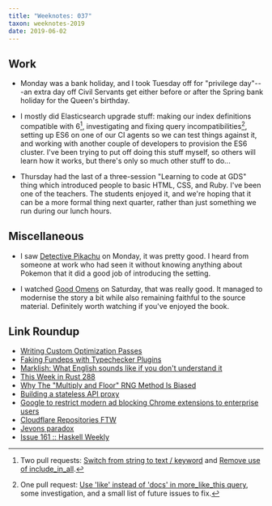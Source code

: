 ```yaml
---
title: "Weeknotes: 037"
taxon: weeknotes-2019
date: 2019-06-02
---
```


## Work

- Monday was a bank holiday, and I took Tuesday off for "privilege
  day"---an extra day off Civil Servants get either before or after
  the Spring bank holiday for the Queen's birthday.

- I mostly did Elasticsearch upgrade stuff: making our index
  definitions compatible with 6[^es0], investigating and fixing query
  incompatibilities[^es1], setting up ES6 on one of our CI agents so
  we can test things against it, and working with another couple of
  developers to provision the ES6 cluster.  I've been trying to put
  off doing this stuff myself, so others will learn how it works, but
  there's only so much other stuff to do...

- Thursday had the last of a three-session "Learning to code at GDS"
  thing which introduced people to basic HTML, CSS, and Ruby.  I've
  been one of the teachers.  The students enjoyed it, and we're hoping
  that it can be a more formal thing next quarter, rather than just
  something we run during our lunch hours.

[^es0]: Two pull requests:
    [Switch from string to text / keyword](https://github.com/alphagov/search-api/pull/1553) and
    [Remove use of include_in_all](https://github.com/alphagov/search-api/pull/1557).

[^es1]: One pull request:
    [Use 'like' instead of 'docs' in more_like_this query](https://github.com/alphagov/search-api/pull/1561),
    some investigation, and a small list of future issues to fix.

## Miscellaneous

- I saw [Detective Pikachu][] on Monday, it was pretty good.  I heard
  from someone at work who had seen it without knowing anything about
  Pokemon that it did a good job of introducing the setting.

- I watched [Good Omens][] on Saturday, that was really good.  It
  managed to modernise the story a bit while also remaining faithful
  to the source material.  Definitely worth watching if you've enjoyed
  the book.

[Detective Pikachu]: https://www.imdb.com/title/tt5884052/
[Good Omens]: https://www.imdb.com/title/tt1869454/

## Link Roundup

- [Writing Custom Optimization Passes](https://reasonablypolymorphic.com/blog/writing-custom-optimizations/index.html)
- [Faking Fundeps with Typechecker Plugins](https://reasonablypolymorphic.com/blog/faking-fundeps/index.html)
- [Marklish: What English sounds like if you don't understand it](https://www.eiman.tv/blog/posts/marklish/index.html)
- [This Week in Rust 288](https://this-week-in-rust.org/blog/2019/05/28/this-week-in-rust-288/)
- [Why The "Multiply and Floor" RNG Method Is Biased](https://pthree.org/2018/06/13/why-the-multiply-and-floor-rng-method-is-biased/)
- [Building a stateless API proxy](https://blog.thea.codes/building-a-stateless-api-proxy/)
- [Google to restrict modern ad blocking Chrome extensions to enterprise users](https://9to5google.com/2019/05/29/chrome-ad-blocking-enterprise-manifest-v3/)
- [Cloudflare Repositories FTW](https://blog.cloudflare.com/cloudflare-repositories-ftw/)
- [Jevons paradox](https://en.wikipedia.org/wiki/Jevons_paradox)
- [Issue 161 :: Haskell Weekly](https://haskellweekly.news/issues/161.html)
